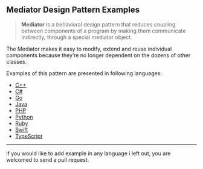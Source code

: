 ## Mediator Design Pattern Examples

> **Mediator** is a behavioral design pattern that reduces coupling between components of a program by making them communicate indirectly, through a special mediator object.

The Mediator makes it easy to modify, extend and reuse individual components because they’re no longer dependent on the dozens of other classes.

Examples of this pattern are presented in following languages:

* [C++][1]
* [C#][2]
* [Go][3]
* [Java][4]
* [PHP][5]
* [Python][6]
* [Ruby][7]
* [Swift][8]
* [TypeScript][9]

---

if you would like to add example in any language i left out, you are welcomed to send a pull request.

  [1]: C++/README.md
  [2]: C#/README.md
  [3]: Go/README.md
  [4]: Java/README.md
  [5]: PHP/README.md
  [6]: Python/README.md
  [7]: Ruby/README.md
  [8]: Swift/README.md
  [9]: TypeScript/README.md
